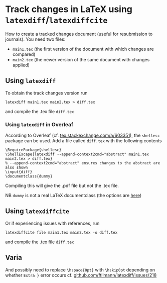 # Track changes in LaTeX using `latexdiff`/`latexdiffcite`

How to create a tracked changes document (useful for resubmission to journals).
You need two files:
* `main1.tex` (the first version of the document with which changes are compared)
* `main2.tex` (the newer version of the same document with changes applied)

## Using `latexdiff`

To obtain the track changes version run

```
latexdiff main1.tex main2.tex > diff.tex
```

and compile the .tex file `diff.tex`

### Using `latexdiff` in Overleaf

According to Overleaf (cf. [tex.stackexchange.com/a/603351](https://tex.stackexchange.com/a/603351)), the `shellesc` package can be used. Add a file called `diff.tex` with the following contents

```
\RequirePackage{shellesc}
\ShellEscape{latexdiff --append-context2cmd="abstract" main1.tex main2.tex > diff.tex}
% --append-context2cmd="abstract" ensures changes to the abstract are also shown
\input{diff}
\documentclass{dummy}
```

Compiling this will give the .pdf file but not the .tex file.

NB `dummy` is not a real LaTeX documentclass (the options are [here](https://ctan.org/topic/class))

## Using `latexdiffcite`

Or if experiencing issues with references, run

```
latexdiffcite file main1.tex main2.tex -o diff.tex 
```

and compile the .tex file `diff.tex`

## Varia

And possibly need to replace `\hspace{0pt}` with `\hskip0pt` depending on whether `Extra }` error occurs cf. [github.com/ftilmann/latexdiff/issues/218](https://github.com/ftilmann/latexdiff/issues/218)
